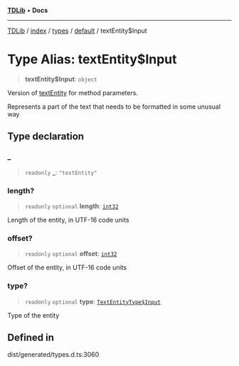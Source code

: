 [**TDLib**](../../../../../../README.md) • **Docs**

***

[TDLib](../../../../../../modules.md) / [index](../../../../../README.md) / [types](../../../README.md) / [default](../README.md) / textEntity$Input

# Type Alias: textEntity$Input

> **textEntity$Input**: `object`

Version of [textEntity](textEntity.md) for method parameters.

Represents a part of the text that needs to be formatted in some unusual way

## Type declaration

### \_

> `readonly` **\_**: `"textEntity"`

### length?

> `readonly` `optional` **length**: [`int32`](int32.md)

Length of the entity, in UTF-16 code units

### offset?

> `readonly` `optional` **offset**: [`int32`](int32.md)

Offset of the entity, in UTF-16 code units

### type?

> `readonly` `optional` **type**: [`TextEntityType$Input`](TextEntityType$Input.md)

Type of the entity

## Defined in

dist/generated/types.d.ts:3060
